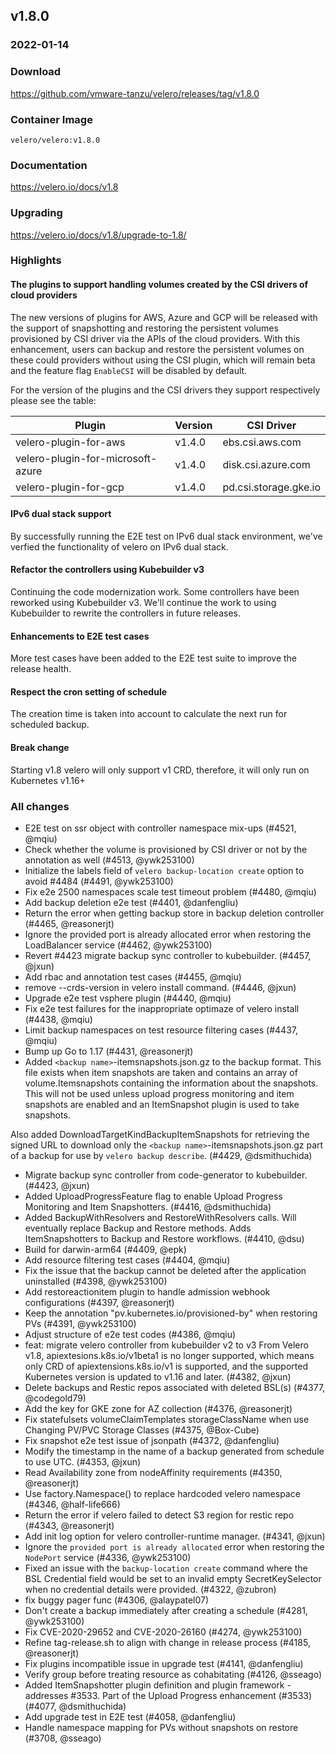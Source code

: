## v1.8.0
### 2022-01-14

### Download
https://github.com/vmware-tanzu/velero/releases/tag/v1.8.0

### Container Image
`velero/velero:v1.8.0`

### Documentation
https://velero.io/docs/v1.8

### Upgrading
https://velero.io/docs/v1.8/upgrade-to-1.8/

### Highlights

#### The plugins to support handling volumes created by the CSI drivers of cloud providers
The new versions of plugins for AWS, Azure and GCP will be released with the support of snapshotting and restoring the persistent volumes provisioned by CSI driver via the APIs of the cloud providers.  With this enhancement, users can backup and restore the persistent volumes on these could providers without using the CSI plugin, which will remain beta and the feature flag `EnableCSI` will be disabled by default.

For the version of the plugins and the CSI drivers they support respectively please see the table:

| Plugin | Version | CSI Driver |
| --- | ----------- | ---------- |
| velero-plugin-for-aws | v1.4.0 | ebs.csi.aws.com |
| velero-plugin-for-microsoft-azure | v1.4.0 | disk.csi.azure.com |
| velero-plugin-for-gcp | v1.4.0 | pd.csi.storage.gke.io |

#### IPv6 dual stack support
By successfully running the E2E test on IPv6 dual stack environment, we've verfied the functionality of velero on IPv6 dual stack. 
#### Refactor the controllers using Kubebuilder v3 
Continuing the code modernization work.  Some controllers have been reworked using Kubebuilder v3.  We'll continue the work to using Kubebuilder to rewrite the controllers in future releases.
#### Enhancements to E2E test cases
More test cases have been added to the E2E test suite to improve the release health.
#### Respect the cron setting of schedule
The creation time is taken into account to calculate the next run for scheduled backup.  

#### Break change
Starting v1.8 velero will only support v1 CRD, therefore, it will only run on Kubernetes v1.16+

### All changes

* E2E test on ssr object with controller namespace mix-ups (#4521, @mqiu)
* Check whether the volume is provisioned by CSI driver or not by the annotation as well (#4513, @ywk253100)
* Initialize the labels field of `velero backup-location create` option to avoid #4484 (#4491, @ywk253100)
* Fix e2e 2500 namespaces scale test timeout problem (#4480, @mqiu)
* Add backup deletion e2e test  (#4401, @danfengliu)
* Return the error when getting backup store in backup deletion controller (#4465, @reasonerjt)
* Ignore the provided port is already allocated error when restoring the LoadBalancer service (#4462, @ywk253100)
* Revert #4423 migrate backup sync controller to kubebuilder. (#4457, @jxun)
* Add rbac and annotation test cases (#4455, @mqiu)
* remove --crds-version in velero install command. (#4446, @jxun)
* Upgrade e2e test vsphere plugin (#4440, @mqiu)
* Fix e2e test failures for the inappropriate optimaze of velero install (#4438, @mqiu)
* Limit backup namespaces on test resource filtering cases (#4437, @mqiu)
* Bump up Go to 1.17 (#4431, @reasonerjt)
* Added `<backup name>`-itemsnapshots.json.gz to the backup format.  This file exists
  when item snapshots are taken and contains an array of volume.Itemsnapshots
  containing the information about the snapshots.  This will not be used unless
  upload progress monitoring and item snapshots are enabled and an ItemSnapshot
  plugin is used to take snapshots.

Also added DownloadTargetKindBackupItemSnapshots for retrieving the signed URL to download only the `<backup name>`-itemsnapshots.json.gz part of a backup for use by
`velero backup describe`. (#4429, @dsmithuchida)
* Migrate backup sync controller from code-generator to kubebuilder. (#4423, @jxun)
* Added UploadProgressFeature flag to enable Upload Progress Monitoring and Item
  Snapshotters. (#4416, @dsmithuchida)
* Added BackupWithResolvers and RestoreWithResolvers calls.  Will eventually replace Backup and Restore methods.
  Adds ItemSnapshotters to Backup and Restore workflows. (#4410, @dsu)
* Build for darwin-arm64 (#4409, @epk)
* Add resource filtering test cases (#4404, @mqiu)
* Fix the issue that the backup cannot be deleted after the application uninstalled (#4398, @ywk253100)
* Add restoreactionitem plugin to handle admission webhook configurations (#4397, @reasonerjt)
* Keep the annotation "pv.kubernetes.io/provisioned-by" when restoring PVs (#4391, @ywk253100)
* Adjust structure of e2e test codes (#4386, @mqiu)
* feat: migrate velero controller from kubebuilder v2 to v3
  From Velero v1.8, apiextesions.k8s.io/v1beta1 is no longer supported,
  which means only CRD of apiextensions.k8s.io/v1 is supported,
  and the supported Kubernetes version is updated to v1.16 and later. (#4382, @jxun)
* Delete backups and Restic repos associated with deleted BSL(s) (#4377, @codegold79)
* Add the key for GKE zone for AZ collection (#4376, @reasonerjt)
* Fix statefulsets volumeClaimTemplates storageClassName when use Changing PV/PVC Storage Classes (#4375, @Box-Cube)
* Fix snapshot e2e test issue of jsonpath (#4372, @danfengliu)
* Modify the timestamp in the name of a backup generated from schedule to use UTC. (#4353, @jxun)
* Read Availability zone from nodeAffinity requirements  (#4350, @reasonerjt)
* Use factory.Namespace() to replace hardcoded velero namespace (#4346, @half-life666)
* Return the error if velero failed to detect S3 region for restic repo (#4343, @reasonerjt)
* Add init log option for velero controller-runtime manager. (#4341, @jxun)
* Ignore the `provided port is already allocated` error when restoring the `NodePort` service (#4336, @ywk253100)
* Fixed an issue with the `backup-location create` command where the BSL Credential field would be set to an invalid empty SecretKeySelector when no credential details were provided. (#4322, @zubron)
* fix buggy pager func (#4306, @alaypatel07)
* Don't create a backup immediately after creating a schedule (#4281, @ywk253100)
* Fix CVE-2020-29652 and CVE-2020-26160 (#4274, @ywk253100)
* Refine tag-release.sh to align with change in release process (#4185, @reasonerjt)
* Fix plugins incompatible issue in upgrade test (#4141, @danfengliu)
* Verify group before treating resource as cohabitating (#4126, @sseago)
* Added ItemSnapshotter plugin definition and plugin framework - addresses #3533.
  Part of the Upload Progress enhancement (#3533) (#4077, @dsmithuchida)
* Add upgrade test in E2E test (#4058, @danfengliu)
* Handle namespace mapping for PVs without snapshots on restore (#3708, @sseago)

